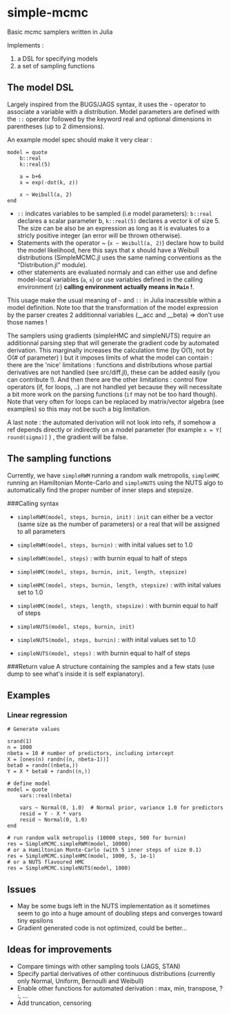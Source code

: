 simple-mcmc
===========

Basic mcmc samplers written in Julia

Implements :
1. a DSL for specifying models
2. a set of sampling functions

## The model DSL
Largely inspired from the BUGS/JAGS syntax, it uses the `~` operator to associate a variable with a distribution. Model parameters are defined with the `::` operator followed by the keyword real and optional dimensions in parentheses (up to 2 dimensions).

An example model spec should make it very clear : 

```
model = quote
	b::real
	k::real(5)
	
	a = b+6
	x = exp(-dot(k, z))

	x ~ Weibull(a, 2)
end
```
- `::` indicates variables to be sampled (i.e model parameters): `b::real` declares a scalar parameter b, `k::real(5)` declares a vector k of size 5. The size can be also be an expression as long as it is evaluates to a stricly positive integer (an error will be thrown otherwise).
- Statements with the operator ~ (`x ~ Weibull(a, 2)`) declare how to build the model likelihood, here this says that x should have a Weibull distributions (SimpleMCMC.jl uses the same naming conventions as the "Distribution.jl" module).
- other statements are evaluated normaly and can either use and define model-local variables (`a`, `x`) or use variables defined in the calling environment (`z`) __calling environment actually means in `Main` !__.

This usage make the usual meaning of `~` and `::` in Julia inacessible within a model definition. Note too that the transformation of the model expression by the parser creates 2 additionnal variables (__acc and __beta) => don't use those names !

The samplers using gradients (simpleHMC and simpleNUTS) require an additionnal parsing step that will generate the gradient code by automated derivation. This marginally increases the calculation time (by O(1), not by O(# of parameter) ) but it imposes limits of what the model can contain : there are the 'nice' limitations : functions and distributions whose partial derivatives are not handled (see src/diff.jl), these can be added easily (you can contribute !). And then there are the other limitations : control flow operators (if, for loops, ..) are not handled yet because they will necessitate a bit more work on the parsing functions (`if` may not be too hard though). Note that very often for loops can be replaced by matrix/vector algebra (see examples) so this may not be such a big limitation.

A last note : the automated derivation will not look into refs, if somehow a ref depends directly or indirectly on a model parameter (for example  `x = Y[ round(sigma)]` ) , the gradient will be false.

## The sampling functions
Currently, we have `simpleRWM` running a random walk metropolis, `simpleHMC` running an Hamiltonian Monte-Carlo and `simpleNUTS` using the NUTS algo to automatically find the proper number of inner steps and stepsize.

###Calling syntax
- `simpleRWM(model, steps, burnin, init)` : `init` can either be a vector (same size as the number of parameters) or a real that will be assigned to all parameters
- `simpleRWM(model, steps, burnin)` : with inital values set to 1.0
- `simpleRWM(model, steps)` : with burnin equal to half of steps

- `simpleHMC(model, steps, burnin, init, length, stepsize)`
- `simpleHMC(model, steps, burnin, length, stepsize)` : with inital values set to 1.0
- `simpleHMC(model, steps, length, stepsize)` : with burnin equal to half of steps

- `simpleNUTS(model, steps, burnin, init)` 
- `simpleNUTS(model, steps, burnin)` : with inital values set to 1.0
- `simpleNUTS(model, steps)` : with burnin equal to half of steps


###Return value
A structure containing the samples and a few stats (use dump to see what's inside it is self explanatory).

## Examples

### Linear regression

```
# Generate values

srand(1)
n = 1000
nbeta = 10 # number of predictors, including intercept
X = [ones(n) randn((n, nbeta-1))]
beta0 = randn((nbeta,))
Y = X * beta0 + randn((n,))

# define model
model = quote
	vars::real(nbeta)

	vars ~ Normal(0, 1.0)  # Normal prior, variance 1.0 for predictors
	resid = Y - X * vars
	resid ~ Normal(0, 1.0)  
end

# run random walk metropolis (10000 steps, 500 for burnin)
res = SimpleMCMC.simpleRWM(model, 10000)
# or a Hamiltonian Monte-Carlo (with 5 inner steps of size 0.1)
res = SimpleMCMC.simpleHMC(model, 1000, 5, 1e-1)
# or a NUTS flavoured HMC
res = SimpleMCMC.simpleNUTS(model, 1000)
```

## Issues
- May be some bugs left in the NUTS implementation as it sometimes seem to go into a huge amount of doubling steps and converges toward tiny epsilons
- Gradient generated code is not optimized, could be better...

## Ideas for improvements
- Compare timings with other sampling tools (JAGS, STAN)
- Specify partial derivatives of other continuous distributions (currently only Normal, Uniform, Bernoulli and Weibull)
- Enable other functions for automated derivation : max, min, transpose, ? :, ...
- Add truncation, censoring

